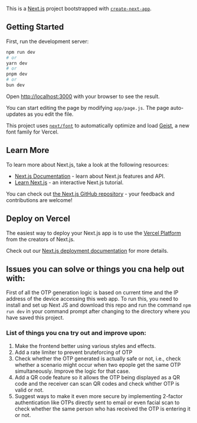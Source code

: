 This is a [Next.js](https://nextjs.org) project bootstrapped with [`create-next-app`](https://nextjs.org/docs/app/api-reference/cli/create-next-app).

## Getting Started

First, run the development server:

```bash
npm run dev
# or
yarn dev
# or
pnpm dev
# or
bun dev
```

Open [http://localhost:3000](http://localhost:3000) with your browser to see the result.

You can start editing the page by modifying `app/page.js`. The page auto-updates as you edit the file.

This project uses [`next/font`](https://nextjs.org/docs/app/building-your-application/optimizing/fonts) to automatically optimize and load [Geist](https://vercel.com/font), a new font family for Vercel.

## Learn More

To learn more about Next.js, take a look at the following resources:

- [Next.js Documentation](https://nextjs.org/docs) - learn about Next.js features and API.
- [Learn Next.js](https://nextjs.org/learn) - an interactive Next.js tutorial.

You can check out [the Next.js GitHub repository](https://github.com/vercel/next.js) - your feedback and contributions are welcome!

## Deploy on Vercel

The easiest way to deploy your Next.js app is to use the [Vercel Platform](https://vercel.com/new?utm_medium=default-template&filter=next.js&utm_source=create-next-app&utm_campaign=create-next-app-readme) from the creators of Next.js.

Check out our [Next.js deployment documentation](https://nextjs.org/docs/app/building-your-application/deploying) for more details.


## Issues you can solve or things you cna help out with:

First of all the OTP generation logic is based on current time and the IP address of the device accessing this web app. To run this, you need to install and set up Next JS
and download this repo and run the command ```npm run dev``` in your command prompt after changing to the directory where you have saved this project.

### List of things you cna try out and improve upon:
1. Make the frontend better using various styles and effects.
2. Add a rate limiter to prevent bruteforcing of OTP
3. Check whether the OTP generated is actually safe or not, i.e., check whether a scenario might occur when two epople get the same OTP simultaneously. Improve the logic for that case.
4. Add a QR code feature so it allows the OTP being displayed as a QR code and the receiver can scan QR codes and check whther OTP is valid or not.
5. Suggest ways to make it even more secure by implementing 2-factor authentication like OTPs directly sent to email or even facial scan to check whether the same person who has received the OTP is entering it or not.
